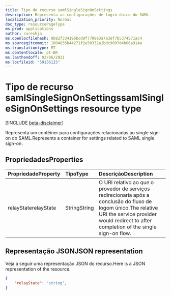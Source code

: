 ```yaml
---
title: Tipo de recurso samlSingleSignOnSettings
description: Representa as configurações de login único do SAML.
localization_priority: Normal
doc_type: resourcePageType
ms.prod: applications
author: sureshja
ms.openlocfilehash: 0b82f334196bcd9f7799a3a7a3ef7b5374571ac4
ms.sourcegitcommit: 1004835b44271f2e50332a1bdc9097d4b06a914a
ms.translationtype: MT
ms.contentlocale: pt-BR
ms.lasthandoff: 02/06/2021
ms.locfileid: "50136125"
---
```

# <a name="samlsinglesignonsettings-resource-type"></a><span data-ttu-id="64d2b-103">Tipo de recurso samlSingleSignOnSettings</span><span class="sxs-lookup"><span data-stu-id="64d2b-103">samlSingleSignOnSettings resource type</span></span>

[!INCLUDE [beta-disclaimer](../../includes/beta-disclaimer.md)]

<span data-ttu-id="64d2b-104">Representa um contêiner para configurações relacionadas ao single sign-on do SAML.</span><span class="sxs-lookup"><span data-stu-id="64d2b-104">Represents a container for settings related to SAML single sign-on.</span></span>

## <a name="properties"></a><span data-ttu-id="64d2b-105">Propriedades</span><span class="sxs-lookup"><span data-stu-id="64d2b-105">Properties</span></span>

| <span data-ttu-id="64d2b-106">Propriedade</span><span class="sxs-lookup"><span data-stu-id="64d2b-106">Property</span></span> | <span data-ttu-id="64d2b-107">Tipo</span><span class="sxs-lookup"><span data-stu-id="64d2b-107">Type</span></span> | <span data-ttu-id="64d2b-108">Descrição</span><span class="sxs-lookup"><span data-stu-id="64d2b-108">Description</span></span> |
|:---------------|:--------|:----------|
|<span data-ttu-id="64d2b-109">relayState</span><span class="sxs-lookup"><span data-stu-id="64d2b-109">relayState</span></span>|<span data-ttu-id="64d2b-110">String</span><span class="sxs-lookup"><span data-stu-id="64d2b-110">String</span></span>| <span data-ttu-id="64d2b-111">O URI relativo ao que o provedor de serviços redirecionaria após a conclusão do fluxo de logom único.</span><span class="sxs-lookup"><span data-stu-id="64d2b-111">The relative URI the service provider would redirect to after completion of the single sign-on flow.</span></span> |


## <a name="json-representation"></a><span data-ttu-id="64d2b-112">Representação JSON</span><span class="sxs-lookup"><span data-stu-id="64d2b-112">JSON representation</span></span>
<span data-ttu-id="64d2b-113">Veja a seguir uma representação JSON do recurso.</span><span class="sxs-lookup"><span data-stu-id="64d2b-113">Here is a JSON representation of the resource.</span></span>

<!-- {
  "blockType": "resource",
  "optionalProperties": [

  ],
  "@odata.type": "microsoft.graph.samlSingleSignOnSettings"
}-->

```json
{
    "relayState": "string",
}
```


<!-- uuid: 8fcb5dbc-d5aa-4681-8e31-b001d5168d79
2015-10-25 14:57:30 UTC -->
<!--
{
  "type": "#page.annotation",
  "description": "samlSingleSignOnSettings resource",
  "keywords": "",
  "section": "documentation",
  "tocPath": "",
  "suppressions": []
}
-->


